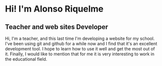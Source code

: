 # Hi! I'm Alonso Riquelme

## **Teacher and web sites Developer**

Hi, I'm a teacher, and this last time I'm developing a website for my school. I've been using git and github for a while now and I find that it's an excellent development tool. I hope to learn how to use it well and get the most out of it.  Finally, I would like to mention that for me it is very interesting to work in the educational field.
